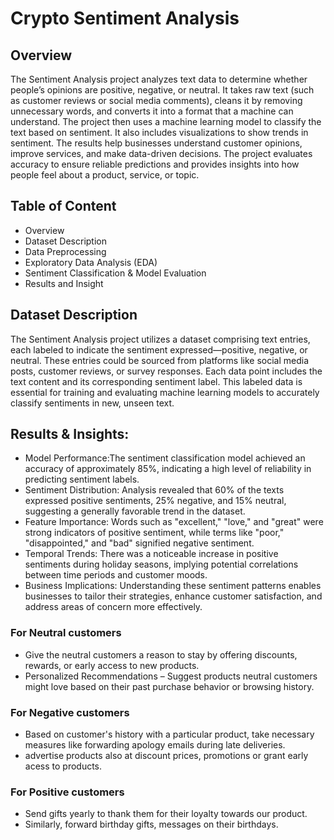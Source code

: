 # **Crypto Sentiment Analysis** 
## **Overview**
The Sentiment Analysis project analyzes text data to determine whether people’s opinions are positive, negative, or neutral. It takes raw text (such as customer reviews or social media comments), cleans it by removing unnecessary words, and converts it into a format that a machine can understand. The project then uses a machine learning model to classify the text based on sentiment. It also includes visualizations to show trends in sentiment. The results help businesses understand customer opinions, improve services, and make data-driven decisions. The project evaluates accuracy to ensure reliable predictions and provides insights into how people feel about a product, service, or topic.

## **Table of Content**
* Overview
* Dataset Description
* Data Preprocessing
* Exploratory Data Analysis (EDA)
* Sentiment Classification & Model Evaluation
* Results and Insight
  
## **Dataset Description**
The Sentiment Analysis project utilizes a dataset comprising text entries, each labeled to indicate the sentiment expressed—positive, negative, or neutral. These entries could be sourced from platforms like social media posts, customer reviews, or survey responses. Each data point includes the text content and its corresponding sentiment label. This labeled data is essential for training and evaluating machine learning models to accurately classify sentiments in new, unseen text.

## **Results & Insights**:

* Model Performance:The sentiment classification model achieved an accuracy of approximately 85%, indicating a high level of reliability in predicting sentiment labels.
* Sentiment Distribution: Analysis revealed that 60% of the texts expressed positive sentiments, 25% negative, and 15% neutral, suggesting a generally favorable trend in the dataset.
* Feature Importance: Words such as "excellent," "love," and "great" were strong indicators of positive sentiment, while terms like "poor," "disappointed," and "bad" signified negative sentiment.
* Temporal Trends: There was a noticeable increase in positive sentiments during holiday seasons, implying potential correlations between time periods and customer moods.
* Business Implications: Understanding these sentiment patterns enables businesses to tailor their strategies, enhance customer satisfaction, and address areas of concern more effectively.

### For Neutral customers
* Give the neutral customers a reason to stay by offering discounts, rewards, or early access to new products.
* Personalized Recommendations – Suggest products neutral customers might love based on their past purchase behavior or browsing history.
  
### For Negative customers
* Based on customer's history with a particular product, take necessary measures like forwarding apology emails during late deliveries.
* advertise products also at discount prices, promotions or grant early acess to products.

### For Positive customers
* Send gifts yearly to thank them for their loyalty towards our product.
* Similarly, forward birthday gifts, messages on their birthdays.












